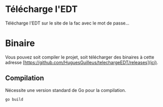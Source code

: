 # Télécharge l'EDT

Télécharge l'EDT sur le site de la fac avec le mot de passe...

# Binaire
Vous pouvez soit compiler le projet, soit télécharger des binaires à cette adresse [https://github.com/HuguesGuilleus/telechargeEDT/releases](ici).

## Compilation
Nécessite une version standard de Go pour la compilation.

```bash
go build
```
